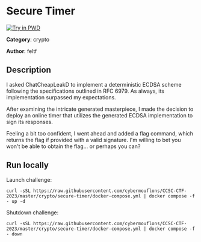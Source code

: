 # Secure Timer

[![Try in PWD](https://raw.githubusercontent.com/play-with-docker/stacks/master/assets/images/button.png)](https://labs.play-with-docker.com/?stack=https://raw.githubusercontent.com/cybermouflons/CCSC-CTF-2023/master/crypto/secure-timer/docker-compose.yml)


**Category**: crypto

**Author**: feltf

## Description

I asked ChatCheapLeakD to implement a deterministic ECDSA scheme following
the specifications outlined in RFC 6979. As always, its implementation surpassed
my expectations.

After examining the intricate generated masterpiece, I made the decision to deploy
an online timer that utilizes the generated ECDSA implementation to sign its responses.

Feeling a bit too confident, I went ahead and added a flag command, which returns
the flag if provided with a valid signature. I'm willing to bet you won't be able to
obtain the flag... or perhaps you can?



## Run locally

Launch challenge:
```
curl -sSL https://raw.githubusercontent.com/cybermouflons/CCSC-CTF-2023/master/crypto/secure-timer/docker-compose.yml | docker compose -f - up -d
```

Shutdown challenge:
```
curl -sSL https://raw.githubusercontent.com/cybermouflons/CCSC-CTF-2023/master/crypto/secure-timer/docker-compose.yml | docker compose -f - down
```
